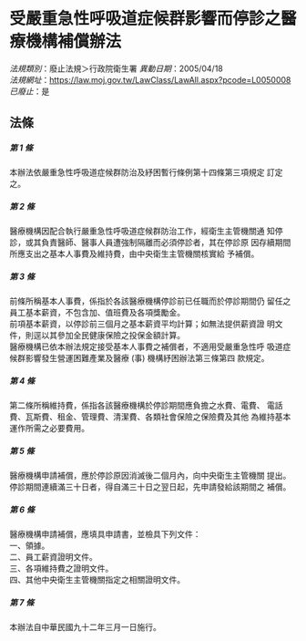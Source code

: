 # 受嚴重急性呼吸道症候群影響而停診之醫療機構補償辦法

*法規類別*：廢止法規＞行政院衛生署
*異動日期*：2005/04/18  
*法規網址*：https://law.moj.gov.tw/LawClass/LawAll.aspx?pcode=L0050008
*已廢止*：是


## 法條
##### 第 1 條
本辦法依嚴重急性呼吸道症候群防治及紓困暫行條例第十四條第三項規定
訂定之。

##### 第 2 條
醫療機構因配合執行嚴重急性呼吸道症候群防治工作，經衛生主管機關通
知停診，或其負責醫師、醫事人員遭強制隔離而必須停診者，其在停診原
因存續期間所應支出之基本人事費及維持費，由中央衛生主管機關核實給
予補償。

##### 第 3 條
前條所稱基本人事費，係指於各該醫療機構停診前已任職而於停診期間仍
留任之員工基本薪資，不包含加、值班費及各項獎勵金。              
前項基本薪資，以停診前三個月之基本薪資平均計算；如無法提供薪資證
明文件，則逕以其參加全民健康保險之投保金額計算。                
醫療機構已依本辦法規定接受基本人事費之補償者，不適用受嚴重急性呼
吸道症候群影響發生營運困難產業及醫療 (事) 機構紓困辦法第三條第四
款規定。

##### 第 4 條
第二條所稱維持費，係指各該醫療機構於停診期間應負擔之水費、電費、
電話費、瓦斯費、租金、管理費、清潔費、各類社會保險之保險費及其他
為維持基本運作所需之必要費用。

##### 第 5 條
醫療機構申請補償，應於停診原因消滅後二個月內，向中央衛生主管機關
提出。                                                          
停診期間連續滿三十日者，得自滿三十日之翌日起，先申請發給該期間之
補償。

##### 第 6 條
醫療機構申請補償，應填具申請書，並檢具下列文件：                
一、領據。                                                      
二、員工薪資證明文件。                                          
三、各項維持費之證明文件。                                      
四、其他中央衛生主管機關指定之相關證明文件。


##### 第 7 條
本辦法自中華民國九十二年三月一日施行。


